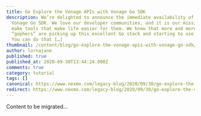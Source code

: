 ```yaml
---
title: Go Explore the Vonage APIs with Vonage Go SDK
description: We’re delighted to announce the immediate availability of the
  Vonage Go SDK. We love our developer communities, and it is our mission to
  make tools that make life easier for them. We know that more and more
  “gophers” are picking up this excellent Go stack and starting to use our APIs.
  You can do that […]
thumbnail: /content/blog/go-explore-the-vonage-apis-with-vonage-go-sdk/Blog_Vonage_GoSDK_1200x600.png
author: lornajane
published: true
published_at: 2020-09-30T13:44:24.000Z
comments: true
category: tutorial
tags: []
canonical: https://www.nexmo.com/legacy-blog/2020/09/30/go-explore-the-vonage-apis-with-vonage-go-sdk
redirect: https://www.nexmo.com/legacy-blog/2020/09/30/go-explore-the-vonage-apis-with-vonage-go-sdk
---
```


Content to be migrated...
